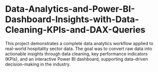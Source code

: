 # Data-Analytics-and-Power-BI-Dashboard-Insights-with-Data-Cleaning-KPIs-and-DAX-Queries
This project demonstrates a complete data analytics workflow applied to real-world hospitality sector data. The goal was to convert raw data into actionable insights through data cleaning, key performance indicators (KPIs), and an interactive Power BI dashboard, supporting data-driven decision-making in the industry.
